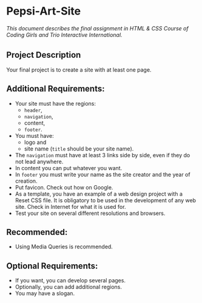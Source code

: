 # Pepsi-Art-Site

###### This document describes the final assignment in HTML & CSS Course of Coding Girls and Trio Interactive International.

## Project Description

Your final project is to create a site with at least one page.

## Additional Requirements:
*	Your site must have the regions:
    *   `header`,
    *   `navigation`,
    *   content,
    *   `footer`.
*	You must have:
    *   logo and
    *   site name (`title` should be your site name).
*	The `navigation` must have at least 3 links side by side, even if they do not lead anywhere.
*	In content you can put whatever you want.
*	In `footer` you must write your name as the site creator and the year of creation.
*	Put favicon. Check out how on Google.
*	As a template, you have an example of a web design project with a Reset CSS file. It is obligatory to be used in the development of any web site. Check in Internet for what it is used for.
*	Test your site on several different resolutions and browsers.

	
## Recommended:
*	Using Media Queries is recommended.

## Optional Requirements:
*	If you want, you can develop several pages.
*	Optionally, you can add additional regions.
*	You may have a slogan.

